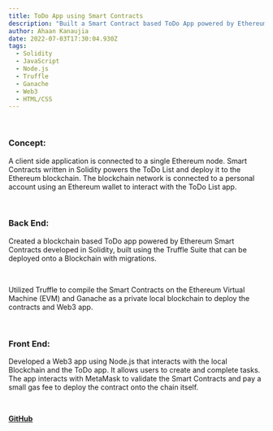 ```yaml
---
title: ToDo App using Smart Contracts
description: "Built a Smart Contract based ToDo App powered by Ethereum "
author: Ahaan Kanaujia
date: 2022-07-03T17:30:04.930Z
tags:
  - Solidity
  - JavaScript
  - Node.js
  - Truffle
  - Ganache
  - Web3
  - HTML/CSS
---
```

<br>

### Concept:

A client side application is connected to a single Ethereum node. Smart Contracts written in Solidity powers the ToDo List and deploy it to the Ethereum blockchain. The blockchain network is connected to a personal account using an Ethereum wallet to interact with the ToDo List app. 

<br>

### Back End:

Created a blockchain based ToDo app powered by Ethereum Smart Contracts developed in Solidity, built using the Truffle Suite that can be deployed onto a Blockchain with migrations.  

<br>

Utilized Truffle to compile the Smart Contracts on the Ethereum Virtual Machine (EVM) and Ganache as a private local blockchain to deploy the contracts and Web3 app. 

<br>

### Front End:

Developed a Web3 app using Node.js that interacts with the local Blockchain and the ToDo app. It allows users to create and complete tasks. The app interacts with MetaMask to validate the Smart Contracts and pay a small gas fee to deploy the contract onto the chain itself. 

<br>

<strong><u>[GitHub](https://github.com/AhaanKanaujia/ToDoEth)